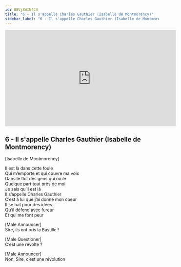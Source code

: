 ```yaml
---
id: 88Vj8WIN4C4
title: "6 - Il s'appelle Charles Gauthier (Isabelle de Montmorency)"
sidebar_label: "6 - Il s'appelle Charles Gauthier (Isabelle de Montmorency)"
---
```


<div class="video-float-container">
  <iframe
    width="560"
    height="315"
    src="https://www.youtube.com/embed/88Vj8WIN4C4"
    title="YouTube video player"
    frameborder="0"
    allow="accelerometer; autoplay; clipboard-write; encrypted-media; gyroscope; picture-in-picture; web-share"
    referrerpolicy="strict-origin-when-cross-origin"
    allowfullscreen
  ></iframe>
</div>

## 6 - Il s'appelle Charles Gauthier (Isabelle de Montmorency)

[Isabelle de Montmorency]

Il est là dans cette foule  
Qui m’emporte et qui couvre ma voix  
Dans le flot des gens qui roule  
Quelque part tout près de moi  
Je sais qu’il est là  
Il s’appelle Charles Gauthier  
C’est à lui que j’ai donné mon coeur  
Il se bat pour des idées  
Qu’il défend avec fureur  
Et qui me font peur

[Male Announcer]  
Sire, ils ont pris la Bastille !

[Male Questioner]  
C’est une révolte ?

[Male Announcer]  
Non, Sire, c’est une révolution
